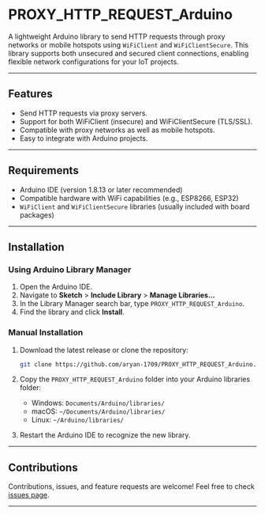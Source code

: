 # PROXY\_HTTP\_REQUEST\_Arduino

A lightweight Arduino library to send HTTP requests through proxy networks or mobile hotspots using `WiFiClient` and `WiFiClientSecure`. This library supports both unsecured and secured client connections, enabling flexible network configurations for your IoT projects.

---

## Features

* Send HTTP requests via proxy servers.
* Support for both WiFiClient (insecure) and WiFiClientSecure (TLS/SSL).
* Compatible with proxy networks as well as mobile hotspots.
* Easy to integrate with Arduino projects.

---

## Requirements

* Arduino IDE (version 1.8.13 or later recommended)
* Compatible hardware with WiFi capabilities (e.g., ESP8266, ESP32)
* `WiFiClient` and `WiFiClientSecure` libraries (usually included with board packages)

---

## Installation

### Using Arduino Library Manager

1. Open the Arduino IDE.
2. Navigate to **Sketch** > **Include Library** > **Manage Libraries...**
3. In the Library Manager search bar, type `PROXY_HTTP_REQUEST_Arduino`.
4. Find the library and click **Install**.

### Manual Installation

1. Download the latest release or clone the repository:

   ```bash
   git clone https://github.com/aryan-1709/PROXY_HTTP_REQUEST_Arduino.git
   ```

2. Copy the `PROXY_HTTP_REQUEST_Arduino` folder into your Arduino libraries folder:

   * Windows: `Documents/Arduino/libraries/`
   * macOS: `~/Documents/Arduino/libraries/`
   * Linux: `~/Arduino/libraries/`

3. Restart the Arduino IDE to recognize the new library.

---


## Contributions

Contributions, issues, and feature requests are welcome! Feel free to check [issues page](https://github.com/aryan-1709/PROXY_HTTP_REQUEST_Arduino/issues).

---
